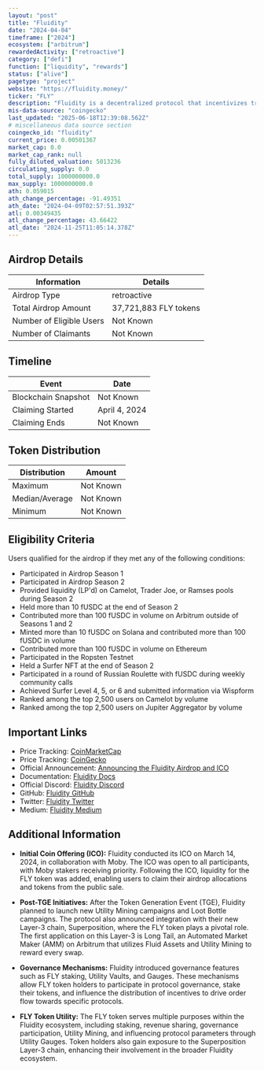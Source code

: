 ```yaml
---
layout: "post"
title: "Fluidity"
date: "2024-04-04"
timeframe: ["2024"]
ecosystem: ["arbitrum"]
rewardedActivity: ["retroactive"]
category: ["defi"]
function: ["liquidity", "rewards"]
status: ["alive"]
pagetype: "project"
website: "https://fluidity.money/"
ticker: "FLY"
description: "Fluidity is a decentralized protocol that incentivizes transaction activity by rewarding users for utilizing their assets, aiming to increase volume and utility within the DeFi ecosystem."
mis-data-source: "coingecko"
last_updated: "2025-06-18T12:39:08.562Z"
# miscellaneous data source section
coingecko_id: "fluidity"
current_price: 0.00501367
market_cap: 0.0
market_cap_rank: null
fully_diluted_valuation: 5013236
circulating_supply: 0.0
total_supply: 1000000000.0
max_supply: 1000000000.0
ath: 0.059015
ath_change_percentage: -91.49351
ath_date: "2024-04-09T02:57:51.393Z"
atl: 0.00349435
atl_change_percentage: 43.66422
atl_date: "2024-11-25T11:05:14.378Z"
---
```


## Airdrop Details

| Information              | Details               |
| ------------------------ | --------------------- |
| Airdrop Type             | retroactive           |
| Total Airdrop Amount     | 37,721,883 FLY tokens |
| Number of Eligible Users | Not Known             |
| Number of Claimants      | Not Known             |

## Timeline

| Event               | Date          |
| ------------------- | ------------- |
| Blockchain Snapshot | Not Known     |
| Claiming Started    | April 4, 2024 |
| Claiming Ends       | Not Known     |

## Token Distribution

| Distribution   | Amount    |
| -------------- | --------- |
| Maximum        | Not Known |
| Median/Average | Not Known |
| Minimum        | Not Known |

## Eligibility Criteria

Users qualified for the airdrop if they met any of the following conditions:

- Participated in Airdrop Season 1
- Participated in Airdrop Season 2
- Provided liquidity (LP'd) on Camelot, Trader Joe, or Ramses pools during Season 2
- Held more than 10 fUSDC at the end of Season 2
- Contributed more than 100 fUSDC in volume on Arbitrum outside of Seasons 1 and 2
- Minted more than 10 fUSDC on Solana and contributed more than 100 fUSDC in volume
- Contributed more than 100 fUSDC in volume on Ethereum
- Participated in the Ropsten Testnet
- Held a Surfer NFT at the end of Season 2
- Participated in a round of Russian Roulette with fUSDC during weekly community calls
- Achieved Surfer Level 4, 5, or 6 and submitted information via Wispform
- Ranked among the top 2,500 users on Camelot by volume
- Ranked among the top 2,500 users on Jupiter Aggregator by volume

## Important Links

- Price Tracking: [CoinMarketCap](https://coinmarketcap.com/currencies/fluidity)
- Price Tracking: [CoinGecko](https://www.coingecko.com/en/coins/fluidity)
- Official Announcement: [Announcing the Fluidity Airdrop and ICO](https://blog.fluidity.money/announcing-the-fluidity-airdrop-and-ico-4c72172acb64)
- Documentation: [Fluidity Docs](https://docs.fluidity.money/)
- Official Discord: [Fluidity Discord](https://discord.gg/fluidity)
- GitHub: [Fluidity GitHub](https://github.com/fluidity-money)
- Twitter: [Fluidity Twitter](https://twitter.com/fluiditylabs)
- Medium: [Fluidity Medium](https://blog.fluidity.money/)

## Additional Information

- **Initial Coin Offering (ICO):** Fluidity conducted its ICO on March 14, 2024, in collaboration with Moby. The ICO was open to all participants, with Moby stakers receiving priority. Following the ICO, liquidity for the FLY token was added, enabling users to claim their airdrop allocations and tokens from the public sale.

- **Post-TGE Initiatives:** After the Token Generation Event (TGE), Fluidity planned to launch new Utility Mining campaigns and Loot Bottle campaigns. The protocol also announced integration with their new Layer-3 chain, Superposition, where the FLY token plays a pivotal role. The first application on this Layer-3 is Long Tail, an Automated Market Maker (AMM) on Arbitrum that utilizes Fluid Assets and Utility Mining to reward every swap.

- **Governance Mechanisms:** Fluidity introduced governance features such as FLY staking, Utility Vaults, and Gauges. These mechanisms allow FLY token holders to participate in protocol governance, stake their tokens, and influence the distribution of incentives to drive order flow towards specific protocols.

- **FLY Token Utility:** The FLY token serves multiple purposes within the Fluidity ecosystem, including staking, revenue sharing, governance participation, Utility Mining, and influencing protocol parameters through Utility Gauges. Token holders also gain exposure to the Superposition Layer-3 chain, enhancing their involvement in the broader Fluidity ecosystem.